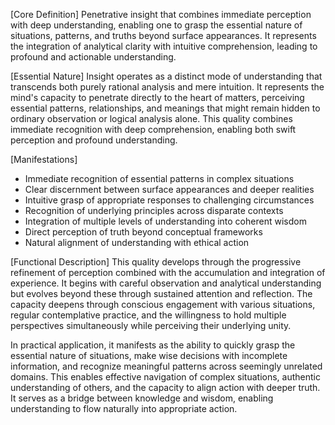 [Core Definition]
Penetrative insight that combines immediate perception with deep understanding, enabling one to grasp the essential nature of situations, patterns, and truths beyond surface appearances. It represents the integration of analytical clarity with intuitive comprehension, leading to profound and actionable understanding.

[Essential Nature]
Insight operates as a distinct mode of understanding that transcends both purely rational analysis and mere intuition. It represents the mind's capacity to penetrate directly to the heart of matters, perceiving essential patterns, relationships, and meanings that might remain hidden to ordinary observation or logical analysis alone. This quality combines immediate recognition with deep comprehension, enabling both swift perception and profound understanding.

[Manifestations]
- Immediate recognition of essential patterns in complex situations
- Clear discernment between surface appearances and deeper realities
- Intuitive grasp of appropriate responses to challenging circumstances
- Recognition of underlying principles across disparate contexts
- Integration of multiple levels of understanding into coherent wisdom
- Direct perception of truth beyond conceptual frameworks
- Natural alignment of understanding with ethical action

[Functional Description]
This quality develops through the progressive refinement of perception combined with the accumulation and integration of experience. It begins with careful observation and analytical understanding but evolves beyond these through sustained attention and reflection. The capacity deepens through conscious engagement with various situations, regular contemplative practice, and the willingness to hold multiple perspectives simultaneously while perceiving their underlying unity.

In practical application, it manifests as the ability to quickly grasp the essential nature of situations, make wise decisions with incomplete information, and recognize meaningful patterns across seemingly unrelated domains. This enables effective navigation of complex situations, authentic understanding of others, and the capacity to align action with deeper truth. It serves as a bridge between knowledge and wisdom, enabling understanding to flow naturally into appropriate action.